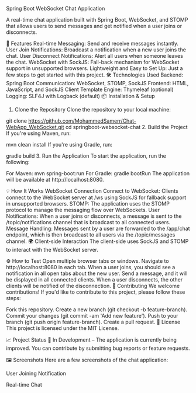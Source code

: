 Spring Boot WebSocket Chat Application

A real-time chat application built with Spring Boot, WebSocket, and STOMP that allows users to send messages and get notified when a user joins or disconnects.

🚀 Features
Real-time Messaging: Send and receive messages instantly.
User Join Notifications: Broadcast a notification when a new user joins the chat.
User Disconnect Notifications: Alert all users when someone leaves the chat.
WebSocket with SockJS: Fall-back mechanism for WebSocket support in unsupported browsers.
Lightweight and Easy to Set Up: Just a few steps to get started with this project.
🛠️ Technologies Used
Backend: Spring Boot
Communication: WebSocket, STOMP, SockJS
Frontend: HTML, JavaScript, and SockJS Client
Template Engine: Thymeleaf (optional)
Logging: SLF4J with Logback (default)
📦 Installation & Setup
1. Clone the Repository
Clone the repository to your local machine:

git clone https://github.com/MohammedSamerr/Chat-WebApp_WebSocket.git
cd springboot-websocket-chat
2. Build the Project
If you're using Maven, run:

mvn clean install
If you're using Gradle, run:

gradle build
3. Run the Application
To start the application, run the following:

For Maven:
mvn spring-boot:run
For Gradle:
gradle bootRun
The application will be available at http://localhost:8080.

💡 How It Works
WebSocket Connection
Connect to WebSocket: Clients connect to the WebSocket server at /ws using SockJS for fallback support in unsupported browsers.
STOMP: The application uses the STOMP protocol to manage the messaging flow over WebSockets.
User Notifications: When a user joins or disconnects, a message is sent to the /topic/notifications channel that is broadcast to all connected users.
Message Handling: Messages sent by a user are forwarded to the /app/chat endpoint, which is then broadcast to all users via the /topic/messages channel.
🌍 Client-side Interaction
The client-side uses SockJS and STOMP to interact with the WebSocket server.

⚙️ How to Test
Open multiple browser tabs or windows.
Navigate to http://localhost:8080 in each tab.
When a user joins, you should see a notification in all open tabs about the new user.
Send a message, and it will be displayed in all connected clients.
When a user disconnects, the other clients will be notified of the disconnection.
📝 Contributing
We welcome contributions! If you'd like to contribute to this project, please follow these steps:

Fork this repository.
Create a new branch (git checkout -b feature-branch).
Commit your changes (git commit -am 'Add new feature').
Push to your branch (git push origin feature-branch).
Create a pull request.
📄 License
This project is licensed under the MIT License.

📈 Project Status
🚧 In Development – The application is currently being improved. You can contribute by submitting bug reports or feature requests.

🖼️ Screenshots
Here are a few screenshots of the chat application:

User Joining Notification

Real-time Chat